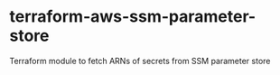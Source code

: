 # terraform-aws-ssm-parameter-store
Terraform module to fetch ARNs of secrets from SSM parameter store
